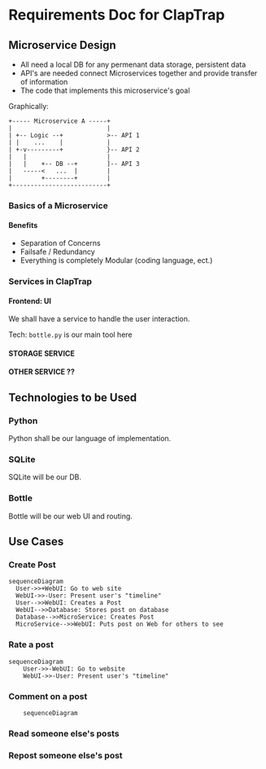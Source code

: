 # Requirements Doc for ClapTrap

## Microservice Design

* All need a local DB for any permenant data storage, persistent data
* API's are needed connect Microservices together and provide transfer of information
* The code that implements this microservice's goal

Graphically:

```
+----- Microservice A -----+
|                          |
| +-- Logic --+            >-- API 1
| |    ...    |            |
| +-v---------+            }-- API 2
|   |                      |
|   |    +-- DB --+        ]-- API 3
|   -----<   ...  |        |
|        +--------+        |
+--------------------------+
```

### Basics of a Microservice

#### Benefits

* Separation of Concerns
* Failsafe / Redundancy
* Everything is completely Modular (coding language, ect.)

### Services in ClapTrap

#### Frontend: UI

We shall have a service to handle the user interaction.

Tech: `bottle.py` is our main tool here

#### STORAGE SERVICE

#### 

#### OTHER SERVICE ??


## Technologies to be Used

### Python

Python shall be our language of implementation.

### SQLite

SQLite will be our DB.

### Bottle

Bottle will be our web UI and routing.

## Use Cases

### Create Post

```mermaid
sequenceDiagram
  User->>+WebUI: Go to web site
  WebUI->>-User: Present user's "timeline"
  User-->>WebUI: Creates a Post
  WebUI-->>Database: Stores post on database
  Database-->>MicroService: Creates Post
  MicroService-->>WebUI: Puts post on Web for others to see 
```

### Rate a post

```mermaid
sequenceDiagram
    User->>-WebUI: Go to website
    WebUI->>-User: Present user's "timeline"
```

### Comment on a post

```mermaid
    sequenceDiagram
```

### Read someone else's posts

### Repost someone else's post